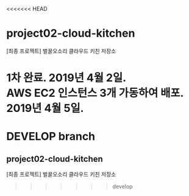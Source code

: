 <<<<<<< HEAD
# project02-cloud-kitchen
[최종 프로젝트] 벌꿀오소리 클라우드 키친 저장소 <br>

1차 완료. 2019년 4월 2일. <br>
AWS EC2 인스턴스 3개 가동하여 배포. 2019년 4월 5일.
=======
# DEVELOP branch

## project02-cloud-kitchen
[최종 프로젝트] 벌꿀오소리 클라우드 키친 저장소
>>>>>>> develop
